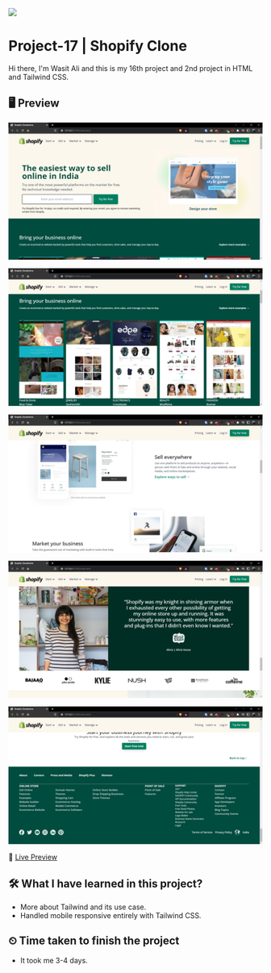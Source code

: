 ![](https://img.shields.io/badge/Technologies%20Used-HTML--TAILWIND%20CSS-brightgreen)

# Project-17 | Shopify Clone

Hi there,
I'm Wasit Ali and this is my 16th project and 2nd project in HTML and Tailwind CSS.

## 🖥 Preview

![](./assets/preview-1.png)

![](./assets/preview-2.png)

![](./assets/preview-3.png)

![](./assets/preview-4.png)

![](./assets/preview-5.png)

🚀 [Live Preview](https://shopify-clone-project-17-ecru.vercel.app/)

## 🛠️ What I have learned in this project?

- More about Tailwind and its use case.
- Handled mobile responsive entirely with Tailwind CSS.

## ⏲ Time taken to finish the project

- It took me 3-4 days.
